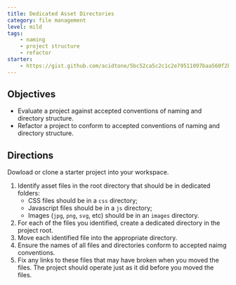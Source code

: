 ```yaml
---
title: Dedicated Asset Directories
category: file management
level: mild
tags: 
    - naming
    - project structure
    - refactor
starter: 
    - https://gist.github.com/acidtone/5bc52ca5c2c1c2e79511097baa560f2b
---
```


## Objectives
- Evaluate a project against accepted conventions of naming and directory structure.
- Refactor a project to conform to accepted conventions of naming and directory structure. 

## Directions
Dowload or clone a starter project into your workspace.
1. Identify asset files in the root directory that should be in dedicated folders:
    - CSS files should be in a `css` directory;
    - Javascript files should be in a `js` directory;
    - Images (`jpg`, `png`, `svg`, etc) should be in an `images` directory.
2. For each of the files you identified, create a dedicated directory in the project root.
3. Move each identified file into the appropriate directory.
4. Ensure the names of all files and directories conform to accepted naimg conventions.
5. Fix any links to these files that may have broken when you moved the files. The project should operate just as it did before you moved the files.